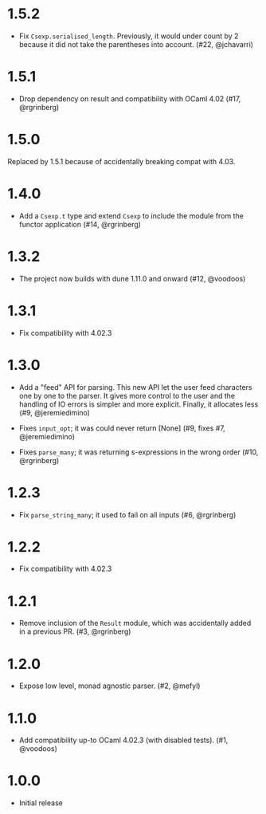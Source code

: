# 1.5.2

- Fix `Csexp.serialised_length`. Previously, it would under count by 2 because
  it did not take the parentheses into account. (#22, @jchavarri)

# 1.5.1

- Drop dependency on result and compatibility with OCaml 4.02 (#17,
  @rgrinberg)

# 1.5.0

Replaced by 1.5.1 because of accidentally breaking compat with 4.03.

# 1.4.0

- Add a `Csexp.t` type and extend `Csexp` to include the module from the functor
  application (#14, @rgrinberg)

# 1.3.2

- The project now builds with dune 1.11.0 and onward (#12, @voodoos)

# 1.3.1

- Fix compatibility with 4.02.3

# 1.3.0

- Add a "feed" API for parsing. This new API let the user feed
  characters one by one to the parser. It gives more control to the
  user and the handling of IO errors is simpler and more
  explicit. Finally, it allocates less (#9, @jeremiedimino)

- Fixes `input_opt`; it was could never return [None] (#9, fixes #7,
  @jeremiedimino)

- Fixes `parse_many`; it was returning s-expressions in the wrong
  order (#10, @rgrinberg)

# 1.2.3

- Fix `parse_string_many`; it used to fail on all inputs (#6, @rgrinberg)

# 1.2.2

- Fix compatibility with 4.02.3

# 1.2.1

- Remove inclusion of the `Result` module, which was accidentally
  added in a previous PR. (#3, @rgrinberg)

# 1.2.0

- Expose low level, monad agnostic parser. (#2, @mefyl)

# 1.1.0

- Add compatibility up-to OCaml 4.02.3 (with disabled tests). (#1, @voodoos)

# 1.0.0

- Initial release
